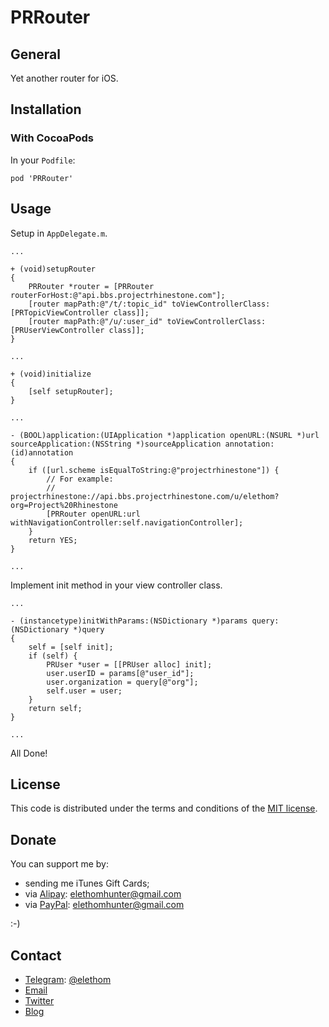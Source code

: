 # PRRouter

## General

Yet another router for iOS.

## Installation

### With CocoaPods

In your `Podfile`:

```
pod 'PRRouter'
```

## Usage

Setup in `AppDelegate.m`.

```
...

+ (void)setupRouter
{
    PRRouter *router = [PRRouter routerForHost:@"api.bbs.projectrhinestone.com"];
    [router mapPath:@"/t/:topic_id" toViewControllerClass:[PRTopicViewController class]];
    [router mapPath:@"/u/:user_id" toViewControllerClass:[PRUserViewController class]];
}

...

+ (void)initialize
{
    [self setupRouter];
}

...

- (BOOL)application:(UIApplication *)application openURL:(NSURL *)url sourceApplication:(NSString *)sourceApplication annotation:(id)annotation
{
    if ([url.scheme isEqualToString:@"projectrhinestone"]) {
        // For example: 
        // projectrhinestone://api.bbs.projectrhinestone.com/u/elethom?org=Project%20Rhinestone
        [PRRouter openURL:url withNavigationController:self.navigationController];
    }
    return YES;
}

...

```

Implement init method in your view controller class.

```
...

- (instancetype)initWithParams:(NSDictionary *)params query:(NSDictionary *)query
{
    self = [self init];
    if (self) {
        PRUser *user = [[PRUser alloc] init];
        user.userID = params[@"user_id"];
        user.organization = query[@"org"];
        self.user = user;
    }
    return self;
}

...
```

All Done!

## License

This code is distributed under the terms and conditions of the [MIT license](http://opensource.org/licenses/MIT).

## Donate

You can support me by:

* sending me iTunes Gift Cards;
* via [Alipay](https://www.alipay.com): elethomhunter@gmail.com
* via [PayPal](https://www.paypal.com): elethomhunter@gmail.com

:-)

## Contact

* [Telegram](https://telegram.org): [@elethom](http://telegram.me/elethom)
* [Email](mailto:elethomhunter@gmail.com)
* [Twitter](https://twitter.com/elethomhunter)
* [Blog](http://blog.projectrhinestone.org)

